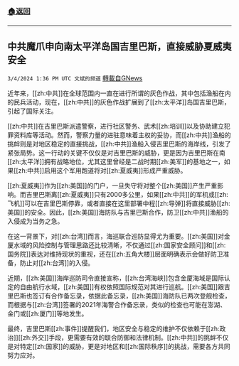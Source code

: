###  [:house:返回](README.md)
---


## 中共魔爪申向南太平洋岛国吉里巴斯，直接威胁夏威夷安全
`3/4/2024 1:36 PM UTC 文斌的频道` [轉載自GNews](https://gnews.org/articles/2363788)



近年来，[[zh:中共]]在全球范围内一直在进行所谓的灰色作战，其中包括渔船在内的民兵活动，现在，[[zh:中共]]的灰色作战扩展到了[[zh:太平洋]]岛国吉里巴斯，引起了国际关注。

[[zh:中共]]在吉里巴斯派遣警察，进行社区警务、武术[[zh:培训]]以及协助建立犯罪资料库等活动。然而，警察力量的进驻意味着主权的妥协，而[[zh:中共]]渔船的挑衅则是对地区稳定的直接挑战，[[zh:中共]]渔船入侵吉里巴斯的海岸线，引发了紧张局势。这一行动的关键不仅仅是对吉里巴斯的威胁，更是因为吉里巴斯在南[[zh:太平洋]]拥有战略地位，尤其这里曾经是二战时期[[zh:美军]]的基地之一，如果[[zh:中共]]启用这个军用跑道将对[[zh:夏威夷]]形成严重威胁。

[[zh:夏威夷]]作为[[zh:美国]]的门户，一旦失守将对整个[[zh:美国]]产生严重影响。而吉里巴斯离[[zh:夏威夷]]只有2000多公里，如果[[zh:中共]]的军机或[[zh:飞机]]可以在吉里巴斯停靠，或者直接在这里部署中程[[zh:导弹]]将直接威胁[[zh:美国]]的安全。因此，[[zh:美国]]海防队与吉里巴斯合作，防卫[[zh:中共]]渔船的入侵成为当务之急。

在这一背景下，对[[zh:台湾]]而言，海巡联合巡防显得尤为重要。[[zh:美国]]对金厦水域的风险控制与管理思路还比较清晰，不仅通过[[zh:国家安全顾问]]和[[zh:国务院]]表达对维持现状的重视，还在[[zh:五角大楼]]层面明确表示会做好防卫准备，防止对[[zh:台湾]]的入侵。

近期，[[zh:美国]]海岸巡防司令直接宣称，[[zh:台湾海峡]]包含金厦海域是国际认定的自由航行水域，[[zh:美国]]有权依照国际规范对其进行巡航。[[zh:美国]]跟吉里巴斯也签订有合作备忘录，依据此备忘录，[[zh:美国]]海防队已两次登舰检查，而根据与[[zh:台湾]]签署的2021年海警合作备忘录，类似的检查也可能在澎湖、金门或[[zh:厦门]]等地发生。

最终，吉里巴斯[[zh:事件]]提醒我们，地区安全与稳定的维护不仅依赖于[[zh:政治]][[zh:外交]]手段，更需要有效的联合防御和法律机制。[[zh:中共]]的挑衅不仅是对特定[[zh:国家]]的威胁，更是对地区和[[zh:国际秩序]]的挑战，需要各方共同努力应对。
